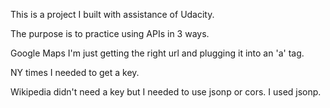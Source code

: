 This is a project I built with assistance of Udacity.

The purpose is to practice using APIs in 3 ways.

Google Maps I'm just getting the right url and plugging it into an 'a' tag.

NY times I needed to get a key.

Wikipedia didn't need a key but I needed to use jsonp or cors.  I used jsonp.
